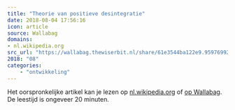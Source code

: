 ```yaml
---
title: "Theorie van positieve desintegratie"
date: 2018-08-04 17:56:16
icon: article
source: Wallabag
domains:
- nl.wikipedia.org
src_url: "https://wallabag.thewiserbit.nl/share/61e3544ba122e9.95976992"
2018: "08"
categories:
    - "ontwikkeling"
---
```

Het oorspronkelijke artikel kan je lezen op [nl.wikipedia.org](https://nl.wikipedia.org/wiki/Theorie_van_positieve_desintegratie) of [op Wallabag](https://wallabag.thewiserbit.nl/share/61e3544ba122e9.95976992). De leestijd is ongeveer 20 minuten.